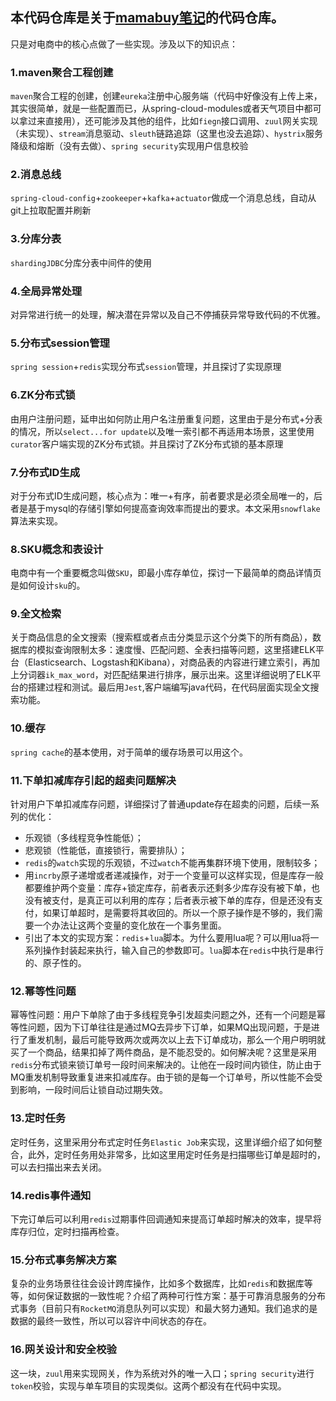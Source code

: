 ## 本代码仓库是关于[mamabuy笔记](https://github.com/sunweiguo/swgBook/tree/master/mamabuy)的代码仓库。

只是对电商中的核心点做了一些实现。涉及以下的知识点：

### 1.maven聚合工程创建
`maven`聚合工程的创建，创建`eureka`注册中心服务端（代码中好像没有上传上来，其实很简单，就是一些配置而已，从spring-cloud-modules或者天气项目中都可以拿过来直接用），还可能涉及其他的组件，比如`fiegn`接口调用、`zuul`网关实现（未实现）、`stream`消息驱动、`sleuth`链路追踪（这里也没去追踪）、`hystrix`服务降级和熔断（没有去做）、`spring security`实现用户信息校验

### 2.消息总线
`spring-cloud-config`+`zookeeper`+`kafka`+`actuator`做成一个消息总线，自动从git上拉取配置并刷新

### 3.分库分表
`shardingJDBC`分库分表中间件的使用

### 4.全局异常处理
对异常进行统一的处理，解决潜在异常以及自己不停捕获异常导致代码的不优雅。

### 5.分布式session管理
`spring session`+`redis`实现分布式`session`管理，并且探讨了实现原理

### 6.ZK分布式锁
由用户注册问题，延申出如何防止用户名注册重复问题，这里由于是分布式+分表的情况，所以`select...for update`以及唯一索引都不再适用本场景，这里使用`curator`客户端实现的ZK分布式锁。并且探讨了ZK分布式锁的基本原理

### 7.分布式ID生成
对于分布式ID生成问题，核心点为：唯一+有序，前者要求是必须全局唯一的，后者是基于mysql的存储引擎如何提高查询效率而提出的要求。本文采用`snowflake`算法来实现。

### 8.SKU概念和表设计
电商中有一个重要概念叫做`SKU`，即最小库存单位，探讨一下最简单的商品详情页是如何设计`sku`的。

### 9.全文检索
关于商品信息的全文搜索（搜索框或者点击分类显示这个分类下的所有商品），数据库的模拟查询限制太多：速度慢、匹配问题、全表扫描等问题，这里搭建ELK平台（Elasticsearch、Logstash和Kibana），对商品表的内容进行建立索引，再加上分词器`ik_max_word`，对匹配结果进行排序，展示出来。这里详细说明了ELK平台的搭建过程和测试。最后用`Jest`,客户端编写java代码，在代码层面实现全文搜索功能。

### 10.缓存
`spring cache`的基本使用，对于简单的缓存场景可以用这个。

### 11.下单扣减库存引起的超卖问题解决
针对用户下单扣减库存问题，详细探讨了普通update存在超卖的问题，后续一系列的优化：
   - 乐观锁（多线程竞争性能低）；
   - 悲观锁（性能低，直接锁行，需要排队）；
   - `redis`的`watch`实现的乐观锁，不过`watch`不能再集群环境下使用，限制较多；
   - 用`incrby`原子递增或者递减操作，对于一个变量可以这样实现，但是库存一般都要维护两个变量：库存+锁定库存，前者表示还剩多少库存没有被下单，也没有被支付，是真正可以利用的库存；后者表示被下单的库存，但是还没有支付，如果订单超时，是需要将其收回的。所以一个原子操作是不够的，我们需要一个办法让这两个变量的变化放在一个事务里面。
   - 引出了本文的实现方案：`redis`+`lua`脚本。为什么要用lua呢？可以用lua将一系列操作封装起来执行，输入自己的参数即可。`lua`脚本在`redis`中执行是串行的、原子性的。

### 12.幂等性问题
幂等性问题：用户下单除了由于多线程竞争引发超卖问题之外，还有一个问题是幂等性问题，因为下订单往往是通过MQ去异步下订单，如果MQ出现问题，于是进行了重发机制，最后可能导致两次或两次以上去下订单成功，那么一个用户明明就买了一个商品，结果扣掉了两件商品，是不能忍受的。如何解决呢？这里是采用`redis`分布式锁来锁订单号一段时间来解决的。让他在一段时间内锁住，防止由于MQ重发机制导致重复进来扣减库存。由于锁的是每一个订单号，所以性能不会受到影响，一段时间后让锁自动过期失效。

### 13.定时任务
定时任务，这里采用分布式定时任务`Elastic Job`来实现，这里详细介绍了如何整合，此外，定时任务用处非常多，比如这里用定时任务是扫描哪些订单是超时的，可以去扫描出来去关闭。

### 14.redis事件通知
下完订单后可以利用`redis`过期事件回调通知来提高订单超时解决的效率，提早将库存归位，定时扫描再检查。

### 15.分布式事务解决方案
复杂的业务场景往往会设计跨库操作，比如多个数据库，比如`redis`和数据库等等，如何保证数据的一致性呢？介绍了两种可行性方案：基于可靠消息服务的分布式事务（目前只有`RocketMQ`消息队列可以实现）和最大努力通知。我们追求的是数据的最终一致性，所以可以容许中间状态的存在。

### 16.网关设计和安全校验
这一块，`zuul`用来实现网关，作为系统对外的唯一入口；`spring security`进行`token`校验，实现与单车项目的实现类似。这两个都没有在代码中实现。
